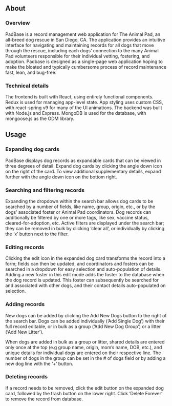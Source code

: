 ##  About

### Overview

PadBase is a record management web application for The Animal Pad, an all-breed dog rescue in San Diego, CA. The application provides an intuitive interface for navigating and maintaining records for all dogs that move through the rescue, including each dogs’ connection to the many Animal Pad volunteers responsible for their individual vetting, fostering, and adoption. Padbase is designed as a single-page web application hoping to make the bloated and typically cumbersome process of record maintenance fast, lean, and bug-free.

### Technical details

The frontend is built with React, using entirely functional components. Redux is used for managing app-level state. App styling uses custom CSS, with react-spring v9 for many of the UI animations. The backend was built with Node.js and Express. MongoDB is used for the database, with mongoose.js as the ODM library.

## Usage

### Expanding dog cards

PadBase displays dog records as expandable cards that can be viewed in three degrees of detail. Expand dog cards by clicking the angle down icon on the right of the card. To view additional supplementary details, expand further with the angle down icon on the bottom right. 

### Searching and filtering records

Expanding the dropdown within the search bar allows dog cards to be searched by a number of fields, like name, group, origin, etc., or by the dogs’ associated foster or Animal Pad coordinators. Dog records can additionally be filtered by one or more tags, like sex, vaccine status, cleared-for-adoption, etc. Active filters are displayed under the search bar; they can be removed in bulk by clicking ‘clear all’, or individually by clicking the ‘x’ button next to the filter.

### Editing records

Clicking the edit icon in the expanded dog card transforms the record into a form; fields can then be updated, and coordinators and fosters can be searched in a dropdown for easy selection and auto-population of details. Adding a new foster in this edit mode adds the foster to the database when the dog record is updated. This foster can subsequently be searched for and associated with other dogs, and their contact details auto-populated on selection.

### Adding records

New dogs can be added by clicking the Add New Dogs button to the right of the search bar. Dogs can be added individually (‘Add Single Dog’) with their full record editable, or in bulk as a group (‘Add New Dog Group’) or a litter (‘Add New Litter’).

When dogs are added in bulk as a group or litter, shared details are entered only once at the top (e.g group name, origin, mom’s name, DOB, etc.), and unique details for individual dogs are entered on their respective line. The number of dogs in the group can be set in the # of dogs field or by adding a new dog line with the ‘+’ button.

### Deleting records

If a record needs to be removed, click the edit button on the expanded dog card, followed by the trash button on the lower right. Click ‘Delete Forever’ to remove the record from database.
